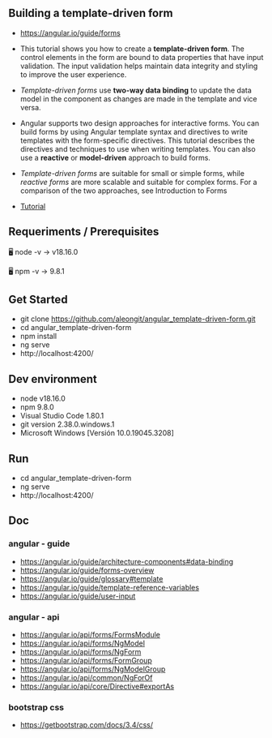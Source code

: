 ## Building a template-driven form

- https://angular.io/guide/forms

- This tutorial shows you how to create a **template-driven form**. The control elements in the form are bound to data properties that have input validation. The input validation helps maintain data integrity and styling to improve the user experience.

- *Template-driven forms* use **two-way data binding** to update the data model in the component as changes are made in the template and vice versa.

- Angular supports two design approaches for interactive forms. You can build forms by using Angular template syntax and directives to write templates with the form-specific directives. This tutorial describes the directives and techniques to use when writing templates. You can also use a **reactive** or **model-driven** approach to build forms.

- *Template-driven forms* are suitable for small or simple forms, while *reactive forms* are more scalable and suitable for complex forms. For a comparison of the two approaches, see Introduction to Forms

- [Tutorial](tutorial.md)




## Requeriments / Prerequisites

🖥️ node -v
→ v18.16.0

🖥️ npm -v
→ 9.8.1



## Get Started

- git clone https://github.com/aleongit/angular_template-driven-form.git
- cd angular_template-driven-form
- npm install
- ng serve
- http://localhost:4200/



## Dev environment

- node v18.16.0
- npm 9.8.0
- Visual Studio Code 1.80.1
- git version 2.38.0.windows.1
- Microsoft Windows [Versión 10.0.19045.3208]




## Run

- cd angular_template-driven-form
- ng serve
- http://localhost:4200/




## Doc


### angular - guide
- https://angular.io/guide/architecture-components#data-binding
- https://angular.io/guide/forms-overview
- https://angular.io/guide/glossary#template
- https://angular.io/guide/template-reference-variables
- https://angular.io/guide/user-input



### angular - api
- https://angular.io/api/forms/FormsModule
- https://angular.io/api/forms/NgModel
- https://angular.io/api/forms/NgForm
- https://angular.io/api/forms/FormGroup
- https://angular.io/api/forms/NgModelGroup
- https://angular.io/api/common/NgForOf
- https://angular.io/api/core/Directive#exportAs



### bootstrap css
- https://getbootstrap.com/docs/3.4/css/